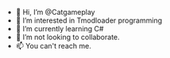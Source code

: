 - 👋 Hi, I’m @Catgameplay
- 👀 I’m interested in Tmodloader programming
- 🌱 I’m currently learning C#
- 💞️ I’m  not looking to collaborate.
- 📫 You can't reach me.

<!---
Catgameplay/Catgameplay is a ✨ special ✨ repository because its `README.md` (this file) appears on your GitHub profile.
You can click the Preview link to take a look at your changes.
--->
